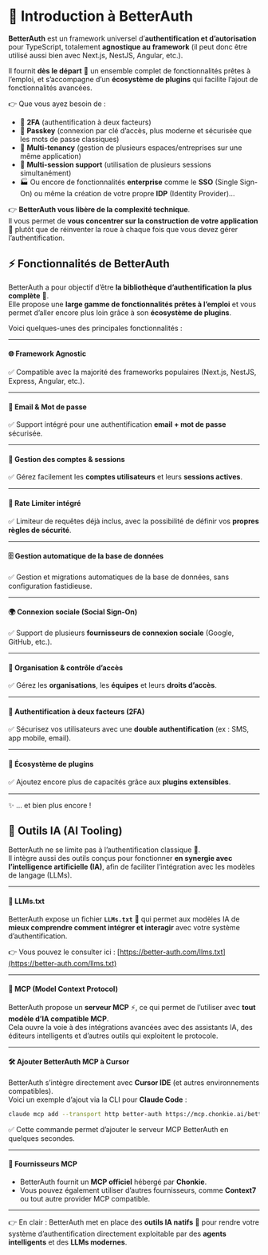# 🌟 Introduction à BetterAuth

**BetterAuth** est un framework universel d’**authentification et d’autorisation** pour TypeScript, totalement **agnostique au framework** (il peut donc être utilisé aussi bien avec Next.js, NestJS, Angular, etc.).

Il fournit **dès le départ** 🧰 un ensemble complet de fonctionnalités prêtes à l’emploi, et s’accompagne d’un **écosystème de plugins** qui facilite l’ajout de fonctionnalités avancées.

👉 Que vous ayez besoin de :

* 🔐 **2FA** (authentification à deux facteurs)
* 🔑 **Passkey** (connexion par clé d’accès, plus moderne et sécurisée que les mots de passe classiques)
* 🏢 **Multi-tenancy** (gestion de plusieurs espaces/entreprises sur une même application)
* 👥 **Multi-session support** (utilisation de plusieurs sessions simultanément)
* 🏭 Ou encore de fonctionnalités **enterprise** comme le **SSO** (Single Sign-On) ou même la création de votre propre **IDP** (Identity Provider)…

👉 **BetterAuth vous libère de la complexité technique**.\
Il vous permet de **vous concentrer sur la construction de votre application** 🎯 plutôt que de réinventer la roue à chaque fois que vous devez gérer l’authentification.

## ⚡️ Fonctionnalités de BetterAuth

BetterAuth a pour objectif d’être **la bibliothèque d’authentification la plus complète** 🔐.\
Elle propose une **large gamme de fonctionnalités prêtes à l’emploi** et vous permet d’aller encore plus loin grâce à son **écosystème de plugins**.

Voici quelques-unes des principales fonctionnalités :

***

#### 🌐 **Framework Agnostic**

✅ Compatible avec la majorité des frameworks populaires (Next.js, NestJS, Express, Angular, etc.).

***

#### 📧 **Email & Mot de passe**

✅ Support intégré pour une authentification **email + mot de passe** sécurisée.

***

#### 👤 **Gestion des comptes & sessions**

✅ Gérez facilement les **comptes utilisateurs** et leurs **sessions actives**.

***

#### 🚦 **Rate Limiter intégré**

✅ Limiteur de requêtes déjà inclus, avec la possibilité de définir vos **propres règles de sécurité**.

***

#### 🗄️ **Gestion automatique de la base de données**

✅ Gestion et migrations automatiques de la base de données, sans configuration fastidieuse.

***

#### 🌍 **Connexion sociale (Social Sign-On)**

✅ Support de plusieurs **fournisseurs de connexion sociale** (Google, GitHub, etc.).

***

#### 🏢 **Organisation & contrôle d’accès**

✅ Gérez les **organisations**, les **équipes** et leurs **droits d’accès**.

***

#### 🔐 **Authentification à deux facteurs (2FA)**

✅ Sécurisez vos utilisateurs avec une **double authentification** (ex : SMS, app mobile, email).

***

#### 🧩 **Écosystème de plugins**

✅ Ajoutez encore plus de capacités grâce aux **plugins extensibles**.

***

✨ … et bien plus encore !

## 🤖 Outils IA (AI Tooling)

BetterAuth ne se limite pas à l’authentification classique 🔐.\
Il intègre aussi des outils conçus pour fonctionner **en synergie avec l’intelligence artificielle (IA)**, afin de faciliter l’intégration avec les modèles de langage (LLMs).

***

#### 📄 **LLMs.txt**

BetterAuth expose un fichier **`LLMs.txt`** 📝 qui permet aux modèles IA de **mieux comprendre comment intégrer et interagir** avec votre système d’authentification.

👉 Vous pouvez le consulter ici : [https://better-auth.com/llms.txt](https://better-auth.com/llms.txt)

***

#### 🔌 **MCP (Model Context Protocol)**

BetterAuth propose un **serveur MCP** ⚡️, ce qui permet de l’utiliser avec **tout modèle d’IA compatible MCP**.\
Cela ouvre la voie à des intégrations avancées avec des assistants IA, des éditeurs intelligents et d’autres outils qui exploitent le protocole.

***

#### 🛠️ **Ajouter BetterAuth MCP à Cursor**

BetterAuth s’intègre directement avec **Cursor IDE** (et autres environnements compatibles).\
Voici un exemple d’ajout via la CLI pour **Claude Code** :

```bash
claude mcp add --transport http better-auth https://mcp.chonkie.ai/better-auth/better-auth-builder/mcp
```

✅ Cette commande permet d’ajouter le serveur MCP BetterAuth en quelques secondes.

***

#### 🧩 **Fournisseurs MCP**

* BetterAuth fournit un **MCP officiel** hébergé par **Chonkie**.
* Vous pouvez également utiliser d’autres fournisseurs, comme **Context7** ou tout autre provider MCP compatible.

***

👉 En clair : BetterAuth met en place des **outils IA natifs** 🎯 pour rendre votre système d’authentification directement exploitable par des **agents intelligents** et des **LLMs modernes**.
